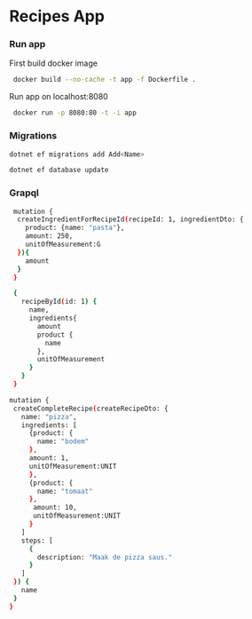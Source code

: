 # Recipes App

### Run app

First build docker image
```bash
 docker build --no-cache -t app -f Dockerfile .
```
Run app on localhost:8080
```bash
 docker run -p 8080:80 -t -i app
```

### Migrations
```bash
dotnet ef migrations add Add<Name>
```

```bash
dotnet ef database update
```

### Grapql
```bash
 mutation {
  createIngredientForRecipeId(recipeId: 1, ingredientDto: {
    product: {name: "pasta"},
    amount: 250,
    unitOfMeasurement:G
  }){
    amount
  }
 }
```

```bash
 {  
   recipeById(id: 1) {
     name,
     ingredients{
       amount
       product {
         name
       },
       unitOfMeasurement
     }
   }
 }
```

```bash
mutation {
 createCompleteRecipe(createRecipeDto: {
   name: "pizza",
   ingredients: [
     {product: {
       name: "bodem"
     }, 
     amount: 1,
     unitOfMeasurement:UNIT
     },
     {product: {
       name: "tomaat"
     },
      amount: 10,
      unitOfMeasurement:UNIT
     }
   ]
   steps: [
     {
       description: "Maak de pizza saus."
     }
   ]
 }) {
   name
 }
}
```